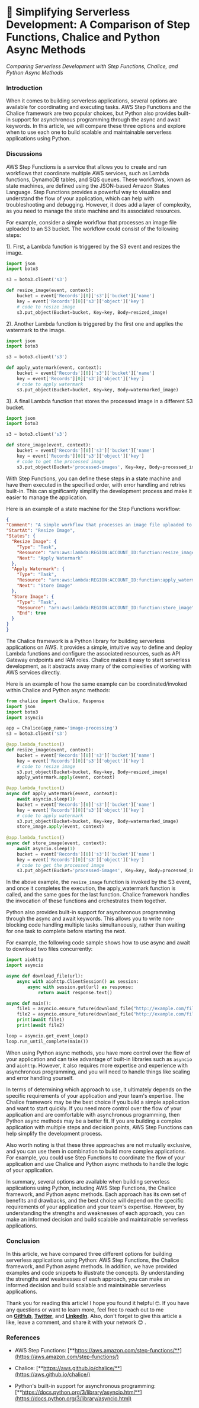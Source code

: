 # 🚀 Simplifying Serverless Development: A Comparison of Step Functions, Chalice and Python Async Methods

*Comparing Serverless Development with Step Functions, Chalice, and Python Async Methods*

### Introduction

When it comes to building serverless applications, several options are available for coordinating and executing tasks. AWS Step Functions and the Chalice framework are two popular choices, but Python also provides built-in support for asynchronous programming through the async and await keywords. In this article, we will compare these three options and explore when to use each one to build scalable and maintainable serverless applications using Python.

### Discussions

AWS Step Functions is a service that allows you to create and run workflows that coordinate multiple AWS services, such as Lambda functions, DynamoDB tables, and SQS queues. These workflows, known as state machines, are defined using the JSON-based Amazon States Language. Step Functions provides a powerful way to visualize and understand the flow of your application, which can help with troubleshooting and debugging. However, it does add a layer of complexity, as you need to manage the state machine and its associated resources.

For example, consider a simple workflow that processes an image file uploaded to an S3 bucket. The workflow could consist of the following steps:

1). First, a Lambda function is triggered by the S3 event and resizes the image.

```python
import json
import boto3

s3 = boto3.client('s3')

def resize_image(event, context):
    bucket = event['Records'][0]['s3']['bucket']['name']
    key = event['Records'][0]['s3']['object']['key']
    # code to resize image
    s3.put_object(Bucket=bucket, Key=key, Body=resized_image)
```

2). Another Lambda function is triggered by the first one and applies the watermark to the image.

```python
import json
import boto3

s3 = boto3.client('s3')

def apply_watermark(event, context):
    bucket = event['Records'][0]['s3']['bucket']['name']
    key = event['Records'][0]['s3']['object']['key']
    # code to apply watermark
    s3.put_object(Bucket=bucket, Key=key, Body=watermarked_image)
```

3). A final Lambda function that stores the processed image in a different S3 bucket.

```python
import json
import boto3

s3 = boto3.client('s3')

def store_image(event, context):
    bucket = event['Records'][0]['s3']['bucket']['name']
    key = event['Records'][0]['s3']['object']['key']
    # code to get the processed image
    s3.put_object(Bucket='processed-images', Key=key, Body=processed_image)
```

With Step Functions, you can define these steps in a state machine and have them executed in the specified order, with error handling and retries built-in. This can significantly simplify the development process and make it easier to manage the application.

Here is an example of a state machine for the Step Functions workflow:

```json
{
"Comment": "A simple workflow that processes an image file uploaded to an S3 bucket",
"StartAt": "Resize Image",
"States": {
  "Resize Image": {
    "Type": "Task",
    "Resource": "arn:aws:lambda:REGION:ACCOUNT_ID:function:resize_image",
    "Next": "Apply Watermark"
  },
  "Apply Watermark": {
    "Type": "Task",
    "Resource": "arn:aws:lambda:REGION:ACCOUNT_ID:function:apply_watermark",
    "Next": "Store Image"
  },
  "Store Image": {
    "Type": "Task",
    "Resource": "arn:aws:lambda:REGION:ACCOUNT_ID:function:store_image",
    "End": true
  }
}
}
```

The Chalice framework is a Python library for building serverless applications on AWS. It provides a simple, intuitive way to define and deploy Lambda functions and configure the associated resources, such as API Gateway endpoints and IAM roles. Chalice makes it easy to start serverless development, as it abstracts away many of the complexities of working with AWS services directly.

Here is an example of how the same example can be coordinated/invoked within Chalice and Python async methods:

```python
from chalice import Chalice, Response
import json
import boto3
import asyncio

app = Chalice(app_name='image-processing')
s3 = boto3.client('s3')

@app.lambda_function()
def resize_image(event, context):
    bucket = event['Records'][0]['s3']['bucket']['name']
    key = event['Records'][0]['s3']['object']['key']
    # code to resize image
    s3.put_object(Bucket=bucket, Key=key, Body=resized_image)
    apply_watermark.apply(event, context)

@app.lambda_function()
async def apply_watermark(event, context):
    await asyncio.sleep(1)
    bucket = event['Records'][0]['s3']['bucket']['name']
    key = event['Records'][0]['s3']['object']['key']
    # code to apply watermark
    s3.put_object(Bucket=bucket, Key=key, Body=watermarked_image)
    store_image.apply(event, context)
    
@app.lambda_function()
async def store_image(event, context):
    await asyncio.sleep(1)
    bucket = event['Records'][0]['s3']['bucket']['name']
    key = event['Records'][0]['s3']['object']['key']
    # code to get the processed image
    s3.put_object(Bucket='processed-images', Key=key, Body=processed_image)
```

In the above example, the `resize_image` function is invoked by the S3 event, and once it completes the execution, the apply\_watermark function is called, and the same goes for the last function. Chalice framework handles the invocation of these functions and orchestrates them together.

  
Python also provides built-in support for asynchronous programming through the async and await keywords. This allows you to write non-blocking code handling multiple tasks simultaneously, rather than waiting for one task to complete before starting the next.  
  
For example, the following code sample shows how to use async and await to download two files concurrently:

```python
import aiohttp
import asyncio

async def download_file(url):
    async with aiohttp.ClientSession() as session:
        async with session.get(url) as response:
            return await response.text()

async def main():
    file1 = asyncio.ensure_future(download_file("http://example.com/file1"))
    file2 = asyncio.ensure_future(download_file("http://example.com/file2"))
    print(await file1)
    print(await file2)

loop = asyncio.get_event_loop()
loop.run_until_complete(main())
```

When using Python async methods, you have more control over the flow of your application and can take advantage of built-in libraries such as `asyncio` and `aiohttp`. However, it also requires more expertise and experience with asynchronous programming, and you will need to handle things like scaling and error handling yourself.

In terms of determining which approach to use, it ultimately depends on the specific requirements of your application and your team's expertise. The Chalice framework may be the best choice if you build a simple application and want to start quickly. If you need more control over the flow of your application and are comfortable with asynchronous programming, then Python async methods may be a better fit. If you are building a complex application with multiple steps and decision points, AWS Step Functions can help simplify the development process.

Also worth noting is that these three approaches are not mutually exclusive, and you can use them in combination to build more complex applications. For example, you could use Step Functions to coordinate the flow of your application and use Chalice and Python async methods to handle the logic of your application.

In summary, several options are available when building serverless applications using Python, including AWS Step Functions, the Chalice framework, and Python async methods. Each approach has its own set of benefits and drawbacks, and the best choice will depend on the specific requirements of your application and your team's expertise. However, by understanding the strengths and weaknesses of each approach, you can make an informed decision and build scalable and maintainable serverless applications.

### Conclusion

In this article, we have compared three different options for building serverless applications using Python: AWS Step Functions, the Chalice framework, and Python async methods. In addition, we have provided examples and code snippets to illustrate the concepts. By understanding the strengths and weaknesses of each approach, you can make an informed decision and build scalable and maintainable serverless applications.

Thank you for reading this article! I hope you found it helpful 🤓. If you have any questions or want to learn more, feel free to reach out to me on [**GitHub**](https://github.com/nextwebb), [**Twitter**](https://twitter.com/iam_nextwebb), and [**LinkedIn**](https://www.linkedin.com/in/peterson-oaikhenah-102645144/). Also, don't forget to give this article a like, leave a comment, and share it with your network 😊 .

### References

* AWS Step Functions: [**https://aws.amazon.com/step-functions/**](https://aws.amazon.com/step-functions/)
    
* Chalice: [**https://aws.github.io/chalice/**](https://aws.github.io/chalice/)
    
* Python's built-in support for asynchronous programming: [**https://docs.python.org/3/library/asyncio.html**](https://docs.python.org/3/library/asyncio.html)